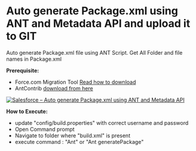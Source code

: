 # Auto generate Package.xml using ANT and Metadata API and upload it to GIT

Auto generate Package.xml file using ANT Script. Get All Folder and file names in Package.xml

**Prerequisite:**
* Force.com Migration Tool [Read how to download](http://www.salesforce.com/us/developer/docs/daas/Content/forcemigrationtool_install.htm)
* AntContrib [download from here](http://mvnrepository.com/artifact/ant-contrib/ant-contrib/1.0b3)

 [![Salesforce – Auto generate Package.xml using ANT and Metadata API](http://img.youtube.com/vi/CPMLkX4ewuk/0.jpg)](https://www.youtube.com/watch?v=CPMLkX4ewuk)

**How to Execute:**
* update "config/build.properties" with correct username and password
* Open Command prompt
* Navigate to folder where "build.xml" is present
*  execute command : "Ant" or "Ant generatePackage"

